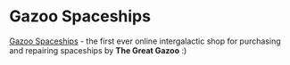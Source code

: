 # Gazoo Spaceships

[Gazoo Spaceships](https://the-great-gazoo-shop.web.app/) - the first ever online intergalactic shop for purchasing and repairing spaceships by **The Great Gazoo** :)